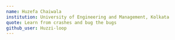 ```yaml
---
name: Huzefa Chaiwala
institution: University of Engineering and Management, Kolkata
quote: Learn from crashes and bug the bugs
github_user: Huzzi-loop
---
```

